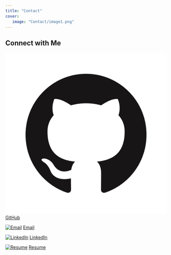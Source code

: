 ```yaml
---
title: "Contact"
cover: 
   image: "Contact/image1.png"
---
```


## Connect with Me

[![GitHub](./image1.png)](https://github.com/mounikapadala11) [GitHub](https://github.com/mounikapadala11)

[![Email](/images/image1.png)](mailto:mpadala@ucsd.edu) [Email](mailto:mpadala@ucsd.edu)

[![LinkedIn](/images/image1.png)](https://www.linkedin.com/in/mounika-padala-ucsd/) [LinkedIn](https://www.linkedin.com/in/mounika-padala-ucsd/)

[![Resume](/images/image1.png)](https://drive.google.com/file/d/1tE5Sqnjr0KMEQmY49SfuXRK0_Q4mz7-a/view?usp=sharing) [Resume](https://drive.google.com/file/d/1tE5Sqnjr0KMEQmY49SfuXRK0_Q4mz7-a/view?usp=sharing)
